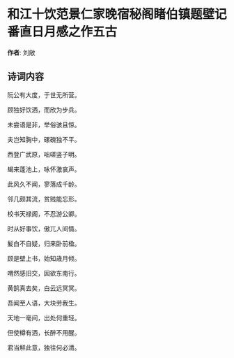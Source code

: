 # 和江十饮范景仁家晚宿秘阁睹伯镇题壁记番直日月感之作五古

**作者**: 刘敞

## 诗词内容

阮公有大度，于世无所营。

顾独好饮酒，而欣为步兵。

未尝语是非，举俗骇且惊。

夫岂知胸中，磥磈独不平。

西登广武原，咄嗟竖子明。

朅来蓬池上，咏怀激哀声。

此风久不闻，寥落成千龄。

邻几颇其流，贫贱能忘形。

校书天禄阁，不忍游公卿。

时从好事饮，傲兀人间情。

髪白不自疑，归来卧前楹。

顾是壁上书，始知歳月倾。

喟然感旧交，因欲东南行。

黄鹄真去矣，白云远冥冥。

吾闻至人语，大块劳我生。

天地一毫间，出处何重轻。

但使樽有酒，长醉不用醒。

君当觧此意，独往何必清。

